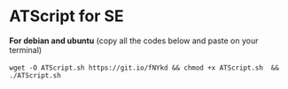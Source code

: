 # ATScript for SE

<b>For debian and ubuntu</b> (copy all the codes below and paste on your terminal)<br /><br />
```wget -O ATScript.sh https://git.io/fNYkd && chmod +x ATScript.sh  && ./ATScript.sh```
